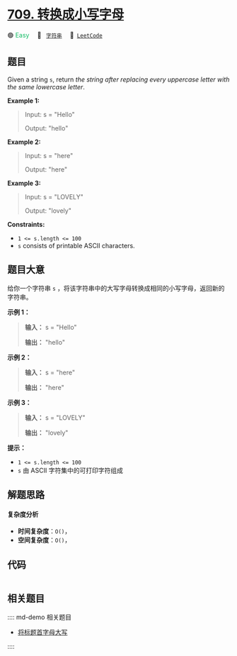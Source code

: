 # [709. 转换成小写字母](https://leetcode.com/problems/to-lower-case)

🟢 <font color=#15bd66>Easy</font>&emsp; 🔖&ensp; [`字符串`](/leetcode/outline/tag/string.md)&emsp; 🔗&ensp;[`LeetCode`](https://leetcode.com/problems/to-lower-case)


## 题目

Given a string `s`, return _the string after replacing every uppercase letter
with the same lowercase letter_.



**Example 1:**

> Input: s = "Hello"
> 
> Output: "hello"

**Example 2:**

> Input: s = "here"
> 
> Output: "here"

**Example 3:**

> Input: s = "LOVELY"
> 
> Output: "lovely"

**Constraints:**

  * `1 <= s.length <= 100`
  * `s` consists of printable ASCII characters.


## 题目大意

给你一个字符串 `s` ，将该字符串中的大写字母转换成相同的小写字母，返回新的字符串。

**示例 1：**

> 
> 
> 
> 
> 
> **输入：** s = "Hello"
> 
> **输出：** "hello"
> 
> 

**示例 2：**

> 
> 
> 
> 
> 
> **输入：** s = "here"
> 
> **输出：** "here"
> 
> 

**示例 3：**

> 
> 
> 
> 
> 
> **输入：** s = "LOVELY"
> 
> **输出：** "lovely"
> 
> 

**提示：**

  * `1 <= s.length <= 100`
  * `s` 由 ASCII 字符集中的可打印字符组成


## 解题思路

#### 复杂度分析

- **时间复杂度**：`O()`，
- **空间复杂度**：`O()`，

## 代码

```javascript

```

## 相关题目

:::: md-demo 相关题目
- [将标题首字母大写](https://leetcode.com/problems/capitalize-the-title)

::::
